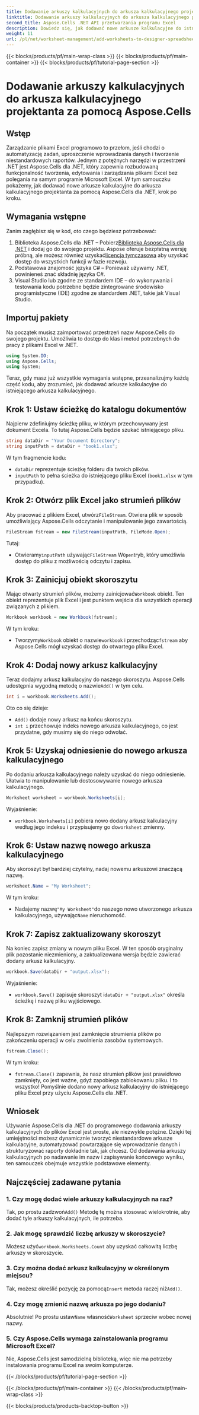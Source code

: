 ```yaml
---
title: Dodawanie arkuszy kalkulacyjnych do arkusza kalkulacyjnego projektanta za pomocą Aspose.Cells
linktitle: Dodawanie arkuszy kalkulacyjnych do arkusza kalkulacyjnego projektanta za pomocą Aspose.Cells
second_title: Aspose.Cells .NET API przetwarzania programu Excel
description: Dowiedz się, jak dodawać nowe arkusze kalkulacyjne do istniejących plików Excela za pomocą Aspose.Cells dla .NET. Przewodnik krok po kroku z przykładami, często zadawanymi pytaniami i innymi informacjami, aby uprościć zadania związane z kodowaniem.
weight: 11
url: /pl/net/worksheet-management/add-worksheets-to-designer-spreadsheet/
---
```


{{< blocks/products/pf/main-wrap-class >}}
{{< blocks/products/pf/main-container >}}
{{< blocks/products/pf/tutorial-page-section >}}

# Dodawanie arkuszy kalkulacyjnych do arkusza kalkulacyjnego projektanta za pomocą Aspose.Cells

## Wstęp
Zarządzanie plikami Excel programowo to przełom, jeśli chodzi o automatyzację zadań, uproszczenie wprowadzania danych i tworzenie niestandardowych raportów. Jednym z potężnych narzędzi w przestrzeni .NET jest Aspose.Cells dla .NET, który zapewnia rozbudowaną funkcjonalność tworzenia, edytowania i zarządzania plikami Excel bez polegania na samym programie Microsoft Excel. W tym samouczku pokażemy, jak dodawać nowe arkusze kalkulacyjne do arkusza kalkulacyjnego projektanta za pomocą Aspose.Cells dla .NET, krok po kroku.
## Wymagania wstępne
Zanim zagłębisz się w kod, oto czego będziesz potrzebować:
1.  Biblioteka Aspose.Cells dla .NET – Pobierz[Biblioteka Aspose.Cells dla .NET](https://releases.aspose.com/cells/net/) i dodaj go do swojego projektu. Aspose oferuje bezpłatną wersję próbną, ale możesz również uzyskać[licencja tymczasowa](https://purchase.aspose.com/temporary-license/) aby uzyskać dostęp do wszystkich funkcji w fazie rozwoju.
2. Podstawowa znajomość języka C# – Ponieważ używamy .NET, powinieneś znać składnię języka C#.
3. Visual Studio lub zgodne ze standardem IDE – do wykonywania i testowania kodu potrzebne będzie zintegrowane środowisko programistyczne (IDE) zgodne ze standardem .NET, takie jak Visual Studio.
## Importuj pakiety
Na początek musisz zaimportować przestrzeń nazw Aspose.Cells do swojego projektu. Umożliwia to dostęp do klas i metod potrzebnych do pracy z plikami Excel w .NET.
```csharp
using System.IO;
using Aspose.Cells;
using System;
```
Teraz, gdy masz już wszystkie wymagania wstępne, przeanalizujmy każdą część kodu, aby zrozumieć, jak dodawać arkusze kalkulacyjne do istniejącego arkusza kalkulacyjnego.
## Krok 1: Ustaw ścieżkę do katalogu dokumentów
Najpierw zdefiniujmy ścieżkę pliku, w którym przechowywany jest dokument Excela. To tutaj Aspose.Cells będzie szukać istniejącego pliku.
```csharp
string dataDir = "Your Document Directory";
string inputPath = dataDir + "book1.xlsx";
```
W tym fragmencie kodu:
- `dataDir` reprezentuje ścieżkę folderu dla twoich plików.
- `inputPath` to pełna ścieżka do istniejącego pliku Excel (`book1.xlsx` w tym przypadku).
## Krok 2: Otwórz plik Excel jako strumień plików
 Aby pracować z plikiem Excel, utwórz`FileStream`. Otwiera plik w sposób umożliwiający Aspose.Cells odczytanie i manipulowanie jego zawartością.
```csharp
FileStream fstream = new FileStream(inputPath, FileMode.Open);
```
Tutaj:
-  Otwieramy`inputPath` używając`FileStream` W`Open`tryb, który umożliwia dostęp do pliku z możliwością odczytu i zapisu.
## Krok 3: Zainicjuj obiekt skoroszytu
 Mając otwarty strumień plików, możemy zainicjować`Workbook` obiekt. Ten obiekt reprezentuje plik Excel i jest punktem wejścia dla wszystkich operacji związanych z plikiem.
```csharp
Workbook workbook = new Workbook(fstream);
```
W tym kroku:
-  Tworzymy`Workbook` obiekt o nazwie`workbook` i przechodząc`fstream` aby Aspose.Cells mógł uzyskać dostęp do otwartego pliku Excel.
## Krok 4: Dodaj nowy arkusz kalkulacyjny
 Teraz dodajmy arkusz kalkulacyjny do naszego skoroszytu. Aspose.Cells udostępnia wygodną metodę o nazwie`Add()` w tym celu.
```csharp
int i = workbook.Worksheets.Add();
```
Oto co się dzieje:
- `Add()` dodaje nowy arkusz na końcu skoroszytu.
- `int i` przechowuje indeks nowego arkusza kalkulacyjnego, co jest przydatne, gdy musimy się do niego odwołać.
## Krok 5: Uzyskaj odniesienie do nowego arkusza kalkulacyjnego
Po dodaniu arkusza kalkulacyjnego należy uzyskać do niego odniesienie. Ułatwia to manipulowanie lub dostosowywanie nowego arkusza kalkulacyjnego.
```csharp
Worksheet worksheet = workbook.Worksheets[i];
```
Wyjaśnienie:
- `workbook.Worksheets[i]` pobiera nowo dodany arkusz kalkulacyjny według jego indeksu i przypisujemy go do`worksheet` zmienny.
## Krok 6: Ustaw nazwę nowego arkusza kalkulacyjnego
Aby skoroszyt był bardziej czytelny, nadaj nowemu arkuszowi znaczącą nazwę.
```csharp
worksheet.Name = "My Worksheet";
```
W tym kroku:
-  Nadajemy nazwę`"My Worksheet"`do naszego nowo utworzonego arkusza kalkulacyjnego, używając`Name` nieruchomość.
## Krok 7: Zapisz zaktualizowany skoroszyt
Na koniec zapisz zmiany w nowym pliku Excel. W ten sposób oryginalny plik pozostanie niezmieniony, a zaktualizowana wersja będzie zawierać dodany arkusz kalkulacyjny.
```csharp
workbook.Save(dataDir + "output.xlsx");
```
Wyjaśnienie:
- `workbook.Save()` zapisuje skoroszyt i`dataDir + "output.xlsx"` określa ścieżkę i nazwę pliku wyjściowego.
## Krok 8: Zamknij strumień plików
Najlepszym rozwiązaniem jest zamknięcie strumienia plików po zakończeniu operacji w celu zwolnienia zasobów systemowych.
```csharp
fstream.Close();
```
W tym kroku:
- `fstream.Close()` zapewnia, że nasz strumień plików jest prawidłowo zamknięty, co jest ważne, gdyż zapobiega zablokowaniu pliku.
I to wszystko! Pomyślnie dodano nowy arkusz kalkulacyjny do istniejącego pliku Excel przy użyciu Aspose.Cells dla .NET.
## Wniosek
Używanie Aspose.Cells dla .NET do programowego dodawania arkuszy kalkulacyjnych do plików Excel jest proste, ale niezwykle potężne. Dzięki tej umiejętności możesz dynamicznie tworzyć niestandardowe arkusze kalkulacyjne, automatyzować powtarzające się wprowadzanie danych i strukturyzować raporty dokładnie tak, jak chcesz. Od dodawania arkuszy kalkulacyjnych po nadawanie im nazw i zapisywanie końcowego wyniku, ten samouczek obejmuje wszystkie podstawowe elementy.
## Najczęściej zadawane pytania
### 1. Czy mogę dodać wiele arkuszy kalkulacyjnych na raz?
 Tak, po prostu zadzwoń`Add()` Metodę tę można stosować wielokrotnie, aby dodać tyle arkuszy kalkulacyjnych, ile potrzeba.
### 2. Jak mogę sprawdzić liczbę arkuszy w skoroszycie?
 Możesz użyć`workbook.Worksheets.Count` aby uzyskać całkowitą liczbę arkuszy w skoroszycie.
### 3. Czy można dodać arkusz kalkulacyjny w określonym miejscu?
 Tak, możesz określić pozycję za pomocą`Insert` metoda raczej niż`Add()`.
### 4. Czy mogę zmienić nazwę arkusza po jego dodaniu?
 Absolutnie! Po prostu ustaw`Name` własność`Worksheet` sprzeciw wobec nowej nazwy.
### 5. Czy Aspose.Cells wymaga zainstalowania programu Microsoft Excel?
Nie, Aspose.Cells jest samodzielną biblioteką, więc nie ma potrzeby instalowania programu Excel na swoim komputerze.

{{< /blocks/products/pf/tutorial-page-section >}}

{{< /blocks/products/pf/main-container >}}
{{< /blocks/products/pf/main-wrap-class >}}

{{< blocks/products/products-backtop-button >}}
